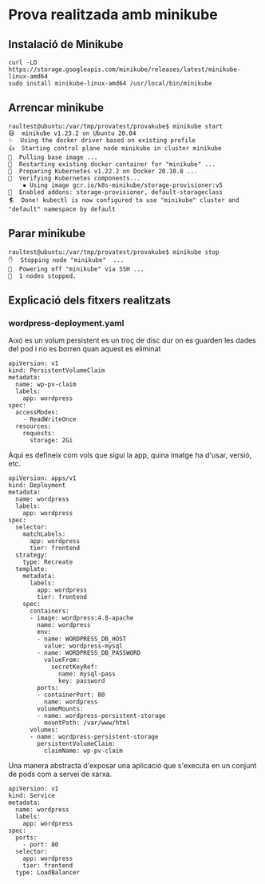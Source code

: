 # Prova realitzada amb minikube
## Instalació de Minikube
```
curl -LO https://storage.googleapis.com/minikube/releases/latest/minikube-linux-amd64
sudo install minikube-linux-amd64 /usr/local/bin/minikube
```

## Arrencar minikube
```
raultest@ubuntu:/var/tmp/provatest/provakube$ minikube start
😄  minikube v1.23.2 on Ubuntu 20.04
✨  Using the docker driver based on existing profile
👍  Starting control plane node minikube in cluster minikube
🚜  Pulling base image ...
🔄  Restarting existing docker container for "minikube" ...
🐳  Preparing Kubernetes v1.22.2 on Docker 20.10.8 ...
🔎  Verifying Kubernetes components...
    ▪ Using image gcr.io/k8s-minikube/storage-provisioner:v5
🌟  Enabled addons: storage-provisioner, default-storageclass
🏄  Done! kubectl is now configured to use "minikube" cluster and "default" namespace by default
```
## Parar minikube
```
raultest@ubuntu:/var/tmp/provatest/provakube$ minikube stop
✋  Stopping node "minikube"  ...
🛑  Powering off "minikube" via SSH ...
🛑  1 nodes stopped.
```
## Explicació dels fitxers realitzats

### wordpress-deployment.yaml
Aixó es un volum persistent es un troç de disc dur on es guarden les dades del pod i no es borren quan aquest es eliminat
```
apiVersion: v1
kind: PersistentVolumeClaim
metadata:
  name: wp-pv-claim
  labels:
    app: wordpress
spec:
  accessModes:
    - ReadWriteOnce
  resources:
    requests:
      storage: 2Gi
```
Aqui es defineix com vols que sigui la app, quina imatge ha d'usar, versió, etc.
```
apiVersion: apps/v1
kind: Deployment
metadata:
  name: wordpress
  labels:
    app: wordpress
spec:
  selector:
    matchLabels:
      app: wordpress
      tier: frontend
  strategy:
    type: Recreate
  template:
    metadata:
      labels:
        app: wordpress
        tier: frontend
    spec:
      containers:
      - image: wordpress:4.8-apache
        name: wordpress
        env:
        - name: WORDPRESS_DB_HOST
          value: wordpress-mysql
        - name: WORDPRESS_DB_PASSWORD
          valueFrom:
            secretKeyRef:
              name: mysql-pass
              key: password
        ports:
        - containerPort: 80
          name: wordpress
        volumeMounts:
        - name: wordpress-persistent-storage
          mountPath: /var/www/html
      volumes:
      - name: wordpress-persistent-storage
        persistentVolumeClaim:
          claimName: wp-pv-claim

```
Una manera abstracta d'exposar una aplicació que s'executa en un conjunt de pods com a servei de xarxa.
```
apiVersion: v1
kind: Service
metadata:
  name: wordpress
  labels:
    app: wordpress
spec:
  ports:
    - port: 80
  selector:
    app: wordpress
    tier: frontend
  type: LoadBalancer
```
